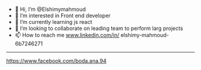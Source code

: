- 👋 Hi, I’m @Elshimymahmoud
- 👀 I’m interested in Front end developer
- 🌱 I’m currently learning js react 
- 💞️ I’m looking to collaborate on leading team to perform larg projects
- 📫 How to reach me www.linkedin.com/in/
elshimy-mahmoud-6b7246271
***********************************
https://www.facebook.com/boda.ana.94

<!---
Elshimymahmoud/Elshimymahmoud is a ✨ special ✨ repository because its `README.md` (this file) appears on your GitHub profile.
You can click the Preview link to take a look at your changes.
--->
